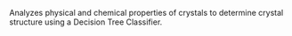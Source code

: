 Analyzes physical and chemical properties of crystals to determine crystal structure using a Decision Tree Classifier.
